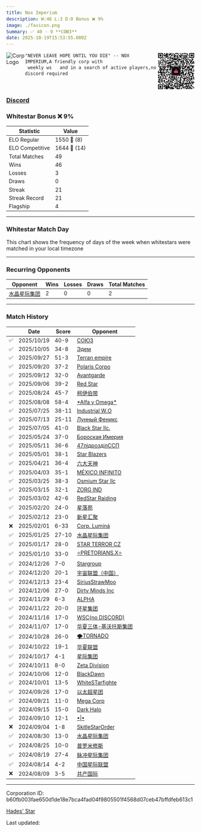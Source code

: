 ```yaml
---
title: ​Nox Imperium
description: W:46 L:3 D:0 Bonus ❌ 9%
image: ./favicon.png
Summary: ✅ 40 - 9 **СОЮЗ**
date: 2025-10-19T15:53:55.000Z
---
```

<head>
<link rel="icon" type="image/x-icon" href="./favicon.ico">
</head>
<img align="left" width="50" height="50" src="./favicon.ico" alt="Corp Logo"><img align="right" width="100" height="100" src="./qr.png" alt="QR Code">

```
"NEVER LEAVE HOPE UNTIL YOU DIE" -- NOX IMPERIUM,A friendly corp with
 weekly ws   and in a search of active players,no discord required 
```
<br>

### [Discord](https://discord.gg/https://discord.gg/wPXqY2hT)
### Whitestar Bonus ❌ 9%

| Statistic | Value |
| --- | --- |
| ELO Regular | 1550 🔺  (8)|
| ELO Competitive | 1644 🔺  (14)|
| Total Matches | 49 |
| Wins | 46 |
| Losses | 3 |
| Draws | 0 |
| Streak | 21 |
| Streak Record | 21 |
| Flagship | 4 |

---

### Whitestar Match Day

This chart shows the frequency of days of the week when whitestars were matched in your local timezone

<!-- Load Chart.js from jsDelivr CDN -->
<script src="https://cdn.jsdelivr.net/npm/chart.js@4.0.1"></script>

<!-- Create a canvas element where the chart will be rendered -->
<canvas id="myChart" width="400" height="200"></canvas>

<!-- JavaScript code to render the bar chart -->
<script>
    document.addEventListener("DOMContentLoaded", function() {
        // Ensure scanTime is an array; if empty, handle accordingly
        let timestamps = [1760457235,1759261364,1758549890,1757943214,1757224526,1756758821,1755570962,1754223180,1753034159,1751986389,1751242703,1747675516,1746506289,1745686571,1744825381,1743286133,1742511646,1741632376,1740507006,1739636126,1738938064,1738009795,1737414815,1736721812,1736102407,1734785058,1734249920,1733688245,1733079264,1732483067,1731882684,1731346899,1730590226,1729642155,1729158623,1728720411,1728234768,1727802311,1727366582,1726898116,1726457394,1725972971,1725537544,1725027912,1724591276,1724153132,1723641646,1723203498,1722757542];

        const fontColor = 'rgba(64, 128, 160, 1)';

        // Function to convert Unix timestamps to day of the week (0=Sunday, 6=Saturday)
        function getDayOfWeek(timestamp) {
            return new Date(timestamp * 1000).getDay();
        }

        // Initialize an array to count occurrences for each day of the week
        let dayCounts = [0, 0, 0, 0, 0, 0, 0];

        // Populate the dayCounts array based on the scanTime data
        timestamps.forEach(ts => {
            let dayOfWeek = getDayOfWeek(ts);
            dayCounts[dayOfWeek]++;
        });

        // Chart.js configuration for the bar chart
        const data = {
            labels: ['Sunday', 'Monday', 'Tuesday', 'Wednesday', 'Thursday', 'Friday', 'Saturday'],
            datasets: [{
                data: dayCounts,
                backgroundColor: [
                    'rgba(0, 191, 255, 0.2)',   // Deep Sky Blue (Sunday)
                    'rgba(135, 206, 250, 0.2)', // Light Sky Blue (Monday)
                    'rgba(173, 216, 230, 0.2)', // Light Blue (Tuesday)
                    'rgba(214, 236, 243, 0.2)', // Custom light blue (Wednesday)
                    'rgba(173, 216, 230, 0.2)', // Light Blue (Thursday)
                    'rgba(135, 206, 250, 0.2)', // Light Sky Blue (Friday)
                    'rgba(0, 191, 255, 0.2)'    // Deep Sky Blue (Saturday)
                ],
                borderColor: [
                    'rgba(0, 191, 255, 1)',
                    'rgba(135, 206, 250, 1)',
                    'rgba(173, 216, 230, 1)',
                    'rgba(214, 236, 243, 1)',
                    'rgba(173, 216, 230, 1)',
                    'rgba(135, 206, 250, 1)',
                    'rgba(0, 191, 255, 1)'
                ],
                borderWidth: 1,
                minBarLength: 5
            }]
        };

        const config = {
            type: 'bar',
            data: data,
            options: {
                scales: {
                    y: {
                        beginAtZero: true,
                        ticks: {
                            stepSize: 1,
                            color: fontColor
                        },
                        grid: {
                            color: 'rgba(255, 255, 255, 0.2)'
                        }
                    },
                    x: {
                        ticks: {
                            color: fontColor
                        },
                        grid: {
                            display: false 
                        }
                    }
                },
                plugins: {
                    legend: {
                        display: false
                    }
                }
            }
        };

        // Render the chart
        const ctx = document.getElementById('myChart').getContext('2d');
        const myChart = new Chart(ctx, config);
    });
</script>
    
---
### Recurring Opponents

| Opponent | Wins | Losses | Draws | Total Matches |
| --- | --- | --- | --- | --- |
| [水晶星际集团](https://ws.tsl.rocks/corp/6390d7a4666ac4537ef5eacf76dd1c2f34548cc588aac8dad423c308ad1c0f3d/) | 2 | 0 | 0 | 2 |

---
### Match History

|  | Date | Score | Opponent |
| --- | --- | --- | --- |
| ✅ | 2025/10/19 | 40-9 | [СОЮЗ](https://ws.tsl.rocks/corp/068cec010bfee0723895562d4bf580b93628758a762b6918d384fef632d281ab/) |
| ✅ | 2025/10/05 | 34-8 | [Эдем](https://ws.tsl.rocks/corp/a61dc2c639a91f5b725d43d306ba2eebe1770c92499d7d92086b7a097f939c0d/) |
| ✅ | 2025/09/27 | 51-3 | [Terran empire](https://ws.tsl.rocks/corp/ca5552c1a800772ddb6671c92cdaed340e0dcac55d22809ed72c1ead2a701c2d/) |
| ✅ | 2025/09/20 | 37-2 | [Polaris Corpo](https://ws.tsl.rocks/corp/918db816bc1bb29c5cb1854a5a67b1b240f8835af6f1e584db7fb7070884e346/) |
| ✅ | 2025/09/12 | 32-0 | [Avantgarde](https://ws.tsl.rocks/corp/5003271bb02761b202cd42865c9bde5fd2dad83ae1bb96b920c606b282744046/) |
| ✅ | 2025/09/06 | 39-2 | [Red Star](https://ws.tsl.rocks/corp/779114322d677f05c7451cf2323327bd6ff62ec9513ba922e38578b0813f3bad/) |
| ✅ | 2025/08/24 | 45-7 | [柯伊伯带](https://ws.tsl.rocks/corp/fc3e5142b08821a025c19f7e687a2ba97cc1e728d81555f077feb04f3839c4a0/) |
| ✅ | 2025/08/08 | 58-4 | [\*Alfa y Omega\*](https://ws.tsl.rocks/corp/b1da3a2265efd2266a8e4b5698a731ae179d00e431ee748d7bee62a1357a12ed/) |
| ✅ | 2025/07/25 | 38-11 | [Industrial W\.O](https://ws.tsl.rocks/corp/99a4ba88f6a620cb9ea1da456127c978a858ffbda4e40b255fcf3365515da25d/) |
| ✅ | 2025/07/13 | 25-11 | [Лунный Феникс](https://ws.tsl.rocks/corp/457b7f76314e0ee24752aaf2396afac9027cfbdcca2a9863add962250ccbf389/) |
| ✅ | 2025/07/05 | 41-0 | [Black Star llc\.](https://ws.tsl.rocks/corp/f6cd5aed527efed3a402f931784d68b5b7201b317118a60bd3d81b551ee87330/) |
| ✅ | 2025/05/24 | 37-0 | [Бороская Имерия](https://ws.tsl.rocks/corp/13a4b881c81a63721b98078aeed9b4970eae55034b2a55cb345dc7a8fb2ff541/) |
| ✅ | 2025/05/11 | 36-6 | [47підрозділССП](https://ws.tsl.rocks/corp/a8788ba9570f69df1db51d6de5c4c27666546d220234006a48fb8997a05ae63d/) |
| ✅ | 2025/05/01 | 38-1 | [Star Blazers](https://ws.tsl.rocks/corp/f179acb7b919d9d3185f1fcd66bb17d5e257feab5039bcbf6efb5c8cd6f5c057/) |
| ✅ | 2025/04/21 | 36-4 | [六大天神](https://ws.tsl.rocks/corp/28f06b2ed8c2d55fe437095ed09cf6559986f0bb3ea5ff99509341b5dbf04d65/) |
| ✅ | 2025/04/03 | 35-1 | [MÉXICO INFINITO](https://ws.tsl.rocks/corp/a9fbdd48477b87a054dbd804eef12ae08bc6e02798cd8990b08c4a9803d8f9d8/) |
| ✅ | 2025/03/25 | 38-3 | [Osmium Star llc](https://ws.tsl.rocks/corp/edd3ac94ea8ee1cf441e904ff29c48c21fa5db83af6eb5a6e83ae236b3872b22/) |
| ✅ | 2025/03/15 | 32-1 | [ZORG IND](https://ws.tsl.rocks/corp/61902ac82b4e5d8b9740d8f783424bbf4f0c804602e644fcb3d6e0447457776f/) |
| ✅ | 2025/03/02 | 42-6 | [RedStar Raiding](https://ws.tsl.rocks/corp/83a1c4f1576eec7dce037eb5b64b2455ca3affb9d3072108c5d4d3eba88b4570/) |
| ✅ | 2025/02/20 | 24-0 | [星落苑](https://ws.tsl.rocks/corp/6f9fa67d0699c2b71d30145d66e2765594c160992a9fe79a3fb0738eaab2e78c/) |
| ✅ | 2025/02/12 | 23-0 | [新星汇聚](https://ws.tsl.rocks/corp/7e61cd500818e2d3a3714d8a775a407e2ce8d9bf1ece36171778536aa8ca7078/) |
| ❌ | 2025/02/01 | 6-33 | [Corp\. Luminá](https://ws.tsl.rocks/corp/a90638cb4761b5ed889376762f6612c65407072ac9befa4530989c338be72862/) |
| ✅ | 2025/01/25 | 27-10 | [水晶星际集团](https://ws.tsl.rocks/corp/6390d7a4666ac4537ef5eacf76dd1c2f34548cc588aac8dad423c308ad1c0f3d/) |
| ✅ | 2025/01/17 | 28-0 | [STAR TERROR CZ](https://ws.tsl.rocks/corp/f9c3b5fe54cb33985284a6fe5351ab51fb691af909a2172570ee549050a93af2/) |
| ✅ | 2025/01/10 | 33-0 | [⭐PRETORIANS\.X⭐](https://ws.tsl.rocks/corp/cb69b877d0e7ac86c3ce149f74e3c8db3a6352f330dc8da3e9754e9468a3255a/) |
| ✅ | 2024/12/26 | 7-0 | [Stargroup](https://ws.tsl.rocks/corp/cf430206a6a585f302ac5d76adf50b780f002f52ebbb82b323f933f5a0a25c4f/) |
| ✅ | 2024/12/20 | 20-1 | [宇宙联盟（中国）](https://ws.tsl.rocks/corp/f65e4271e098ff050b7e566effe810ba1757388a6eecf4b818ed6c3502743dec/) |
| ✅ | 2024/12/13 | 23-4 | [SiriusStrawMoo](https://ws.tsl.rocks/corp/c83a5744ea256d2c1fa59660bc0e18e8d01a2a467bc13fec27a8b30f689e220b/) |
| ✅ | 2024/12/06 | 27-0 | [Dirty Minds Inc](https://ws.tsl.rocks/corp/c8436a708008779e050bd40e98b52fc38b3782b31d5fdd99c74918af8005d778/) |
| ✅ | 2024/11/29 | 6-3 | [ALPHA](https://ws.tsl.rocks/corp/e30ca8011a6277e53ef6e20d413ae271f480b54849c0746d74231c83fdd3acf4/) |
| ✅ | 2024/11/22 | 20-0 | [环星集团](https://ws.tsl.rocks/corp/8a1148b4fbc41d0b26a8a865ec524c7ab8965e7df2c1002344b8cbd075a12fdd/) |
| ✅ | 2024/11/16 | 17-0 | [WSC\(no DISCORD\)](https://ws.tsl.rocks/corp/d15ca51c4f5ca0bf259101e7243117d8270dd8f264ecd4a7f6f694d2b98c7919/) |
| ✅ | 2024/11/07 | 17-0 | [华夏三体\-基沃托斯集团](https://ws.tsl.rocks/corp/2a0e5e40c4264cc5c8543ba1f6f41772d2059010c0a58381251017412b294ef7/) |
| ✅ | 2024/10/28 | 26-0 | [🌪TORNADO](https://ws.tsl.rocks/corp/df15d02d32c67d60995e68d6c4197c23b340a0a985f04280563d8d07bd4536fa/) |
| ✅ | 2024/10/22 | 19-1 | [华夏联盟](https://ws.tsl.rocks/corp/2c648f8c6a0963f1a86b1a1ca787f67c02ee58838a809427b68d3546b89078ac/) |
| ✅ | 2024/10/17 | 4-1 | [星际集团](https://ws.tsl.rocks/corp/67927cef3b9a4d68a6d2c19566471f1b50b33eb4591df40d9631d6b6759db55c/) |
| ✅ | 2024/10/11 | 8-0 | [Zeta Division](https://ws.tsl.rocks/corp/29335e52f4b0c4ae92db98c395d2f4969201d0ddc31bb7f112bd6d3eeb97182c/) |
| ✅ | 2024/10/06 | 12-0 | [BlackDawn](https://ws.tsl.rocks/corp/b12d5631f98a29cefd5c3fbacb19307ed0e64d58b58eb768856e5a22434676d9/) |
| ✅ | 2024/10/01 | 13-5 | [WhiteSTarfighte](https://ws.tsl.rocks/corp/5693bea442e36f5dbd2e36ed7b4a569f007579198d7ae00bae412c312d311dae/) |
| ✅ | 2024/09/26 | 17-0 | [以太超星团](https://ws.tsl.rocks/corp/327addf616128dc5b01013e29e850c76d22ae27af199bcc6bba3b92cee7818ae/) |
| ✅ | 2024/09/21 | 11-0 | [Mega Corp](https://ws.tsl.rocks/corp/a30e9d9c153508aae950f9a2502286ee3c0290c79ca4d9c93766e4978031302f/) |
| ✅ | 2024/09/15 | 15-0 | [Dark Halo](https://ws.tsl.rocks/corp/f6ed7c780faf133d3fe411b9ed88480608a56064328539891d1b4348242954f6/) |
| ✅ | 2024/09/10 | 12-1 | [•\|•](https://ws.tsl.rocks/corp/a3864fad7e4ba08611eda264a7934afe237a2f313a23b12dcce9db0a96a09daf/) |
| ❌ | 2024/09/04 | 1-8 | [SkitleStarOrder](https://ws.tsl.rocks/corp/9462fd612a0624ceac81b5378c972a870fc5117ca12e58f87307cbce2b2c30ae/) |
| ✅ | 2024/08/30 | 13-0 | [水晶星际集团](https://ws.tsl.rocks/corp/6390d7a4666ac4537ef5eacf76dd1c2f34548cc588aac8dad423c308ad1c0f3d/) |
| ✅ | 2024/08/25 | 10-0 | [普罗米修斯](https://ws.tsl.rocks/corp/f39d00b1bbbf87c158931fd887f37a588019d0b1fd4f2441fbc675674b71423a/) |
| ✅ | 2024/08/19 | 27-4 | [脉冲星际集团](https://ws.tsl.rocks/corp/a4c08cf63563563e9bfa1d35edb256e9bb8bcdca15103d646d2ff8ed9d17f480/) |
| ✅ | 2024/08/14 | 4-2 | [中国星际联盟](https://ws.tsl.rocks/corp/6d595623b3ba17629ed70438d85d84622ba49e733e5d6d57765a9e0a477dfc81/) |
| ❌ | 2024/08/09 | 3-5 | [共产国际](https://ws.tsl.rocks/corp/375b1efc576c9d15f93249680dcd6dccaf2ad07cd520b85242d0b704d3a494c6/) |

---
Corporation ID: b60fb003fae650d1de18e7bca4fad04f9805501f4568d07ceb47bffdfeb613c1

[Hades' Star](https://www.hadesstar.com)
<script src="/assets/localtime.js"></script>
<div>
  Last updated: <span class="last-updated-date" data-unix-time="1760889235"></span>
</div>